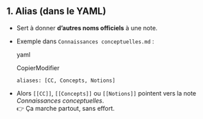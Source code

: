
## 1. **Alias** (dans le YAML)

- Sert à donner **d’autres noms officiels** à une note.
    
- Exemple dans `Connaissances conceptuelles.md` :
    
    yaml
    
    CopierModifier
    
    `aliases: [CC, Concepts, Notions]`
    
- Alors `[[CC]]`, `[[Concepts]]` ou `[[Notions]]` pointent vers la note _Connaissances conceptuelles_.  
    👉 Ça marche partout, sans effort.